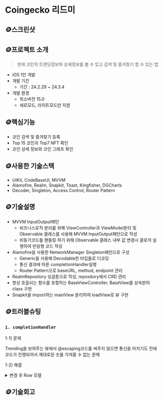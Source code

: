 # Coingecko 리드미

## 🪙스크린샷


## 🪙프로젝트 소개
> 현재 코인의 트렌딩정보와 상세정보를 볼 수 있고 검색 및 즐겨찾기 할 수 있는 앱
- iOS 1인 개발
- 개발 기간
    - 기간 : 24.2.29 ~ 24.3.4
- 개발 환경
    - 최소버전 15.0
    - 세로모드, 라이트모드만 지원
 
## 🪙핵심기능
- 코인 검색 및 즐겨찾기 등록
- Top 15 코인과 Top7 NFT 확인
- 코인 상세 정보와 코인 그래프 확인

## 🪙사용한 기술스택
- UIKit, CodeBaseUI, MVVM
- Alamofire, Realm, Snapkit, Toast, Kingfisher, DGCharts
- Decoder, Singleton, Access Control, Router Pattern

## 🪙기술설명
- MVVM InputOutput패턴
    - 비즈니스로직 분리를 위해 ViewController과 ViewModel분리 및 Observable 클래스를 사용해 MVVM InputOutput패턴으로 작성
    - 비동기코드를 핸들링 하기 위해 Observable 클래스 내부 값 변경시 클로저 실행하여 반응형 코드 작성
- Alamofire을 사용한 NetworkManager Singleton패턴으로 구성
    - Generic을 사용해 Decodable한 타입들로 디코딩
    - 통신 결과에 따른 completionHandler실행
    - Router Pattern으로 baseURL, method, endpoint 관리
- RealmRepository 싱글톤으로 작성, repository에서 CRD 관리
- 항상 호출되는 함수를 포함하는 BaseViewController, BaseView를 상속받아 class 구현
- Snapkit을 import하는 mainView 분리하여 loadView로 뷰 구현

## 🪙트러블슈팅
### `1. completionHandler`

1-1) 문제

Trending을 보여주는 뷰에서 @escaping코드를 써주지 않으면 통신을 마치기도 전에 코드가 진행되어서 제대로된 숫를 가져올 수 없는 문제

1-2) 해결



<details>
<summary>변경 후 Row 모델</summary>
<div markdown="1">


</div>
</details>


## 🪙기술회고
